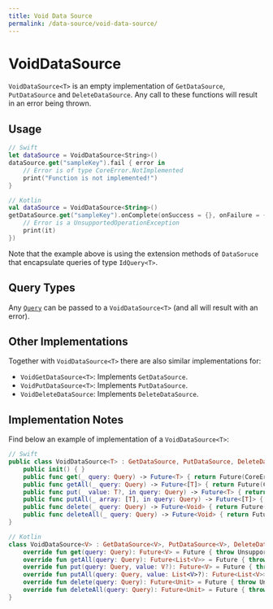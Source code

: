 ```yaml
---
title: Void Data Source
permalink: /data-source/void-data-source/
---
```


# VoidDataSource

`VoidDataSource<T>` is an empty implementation of `GetDataSource`, `PutDataSource` and `DeleteDataSource`. Any call to these functions will result in an error being thrown.

## Usage

```swift
// Swift
let dataSource = VoidDataSource<String>()
dataSource.get("sampleKey").fail { error in
    // Error is of type CoreError.NotImplemented
    print("Function is not implemented!")
}
```

```kotlin
// Kotlin
val dataSource = VoidDataSource<String>()
getDataSource.get("sampleKey").onComplete(onSuccess = {}, onFailure = {
    // Error is a UnsupportedOperationException
    print(it)
})
```

Note that the example above is using the extension methods of `DataSoruce` that encapsulate queries of type `IdQuery<T>`.

## Query Types

Any [`Query`](Query.md) can be passed to a `VoidDataSource<T>` (and all will result with an error).

## Other Implementations

Together with `VoidDataSource<T>` there are also similar implementations for:

- `VoidGetDataSource<T>`: Implements `GetDataSource`.
- `VoidPutDataSource<T>`: Implements `PutDataSource`.
- `VoidDeleteDataSource`: Implements `DeleteDataSource`.

## Implementation Notes

Find below an example of implementation of a `VoidDataSource<T>`:

```swift
// Swift
public class VoidDataSource<T> : GetDataSource, PutDataSource, DeleteDataSource {
    public init() { }
    public func get(_ query: Query) -> Future<T> { return Future(CoreError.NotImplemented()) }
    public func getAll(_ query: Query) -> Future<[T]> { return Future(CoreError.NotImplemented()) }
    public func put(_ value: T?, in query: Query) -> Future<T> { return Future(CoreError.NotImplemented()) }
    public func putAll(_ array: [T], in query: Query) -> Future<[T]> { return Future(CoreError.NotImplemented()) }
    public func delete(_ query: Query) -> Future<Void> { return Future(CoreError.NotImplemented()) }
    public func deleteAll(_ query: Query) -> Future<Void> { return Future(CoreError.NotImplemented()) }
}
```

```kotlin
// Kotlin
class VoidDataSource<V> : GetDataSource<V>, PutDataSource<V>, DeleteDataSource {
    override fun get(query: Query): Future<V> = Future { throw UnsupportedOperationException() }
    override fun getAll(query: Query): Future<List<V>> = Future { throw UnsupportedOperationException() }
    override fun put(query: Query, value: V?): Future<V> = Future { throw UnsupportedOperationException() }
    override fun putAll(query: Query, value: List<V>?): Future<List<V>> = Future { throw UnsupportedOperationException() }
    override fun delete(query: Query): Future<Unit> = Future { throw UnsupportedOperationException() }
    override fun deleteAll(query: Query): Future<Unit> = Future { throw UnsupportedOperationException() }
}
```
